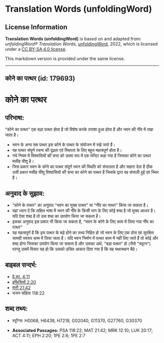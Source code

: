 # Translation Words (unfoldingWord)

## License Information

**Translation Words (unfoldingWord)** is based on and adapted from: _unfoldingWord® Translation Words_, [unfoldingWord](https://unfoldingword.org/utw), 2022, which is licensed under a [CC BY-SA 4.0 license](https://creativecommons.org/licenses/by-sa/4.0/legalcode.en).

This markdown version is provided under the same license.



--------------------------------

## कोने का पत्थर (id: 179693)

कोने का पत्थर
=============

परिभाषा:
--------

“कोने का पत्थर” एक बड़ा पत्थर होता है जो विशेष करके तराशा हुआ होता है और भवन की नींव में रखा जाता है।

* भवन के अन्य सब पत्थर इस कोने के पत्थर के संयोजन में रखे जाते हैं।
* यह पत्थर संपूर्ण रचना की दृढ़ता एवं स्थिरता के लिए बहुत महत्वपूर्ण होता है।
* नये नियम में विश्वासियों की सभा को उपमा रूप में एक मन्दिर कहा गया है जिसका कोने का पत्थर मसीह यीशु है।
* जिस प्रकार भवन के कोने का पत्थर संपूर्ण भवन की स्थिति को संभालता है और सहारा देता है ठीक उसी प्रकार मसीह यीशु विश्वासियों की सभा का कोने का पत्थर है जिसके द्वारा वह संभाली हुई एवं स्थिर है।

अनुवाद के सुझाव:
----------------

* “कोने के पत्थर” का अनुवाद “भवन का मुख्य पत्थर” या “नींव का पत्थर” किया जा सकता है।
* यहां ध्यान दें कि लक्षित भाषा में भवन की नींव के किसी भाग के लिए कोई शब्द है जो मुख्य आधार है। यदि ऐसा शब्द है तो उस शब्द का उपयोग किया जा सकता है।
* इसका अनुवाद इस प्रकार भी किया जा सकता है, “भवन के कोने के लिए काम में लिया गया नींव का पत्थर”
* यह महत्वपूर्ण है कि इस पत्थर के बड़े होने का तथ्य निहित हो जो भवन के लिए एक ठोस एवं सुरक्षित सामग्री स्वरूप काम में लिया जाता है। यदि भवन निर्माण में पत्थर काम में नहीं लिए जाते हैं तो कोई और शब्द होगा जिसका उपयोग किया जा सकता है और उसका अर्थ, "बड़ा पत्थर" हो (जैसे "चट्टान") परन्तु उसमें विचार यह हो कि उसको उचित आकार दिया गया है कि वह यथास्थान बैठे।

बाइबल सन्दर्भ:
--------------

* [प्रे.का. 4:11](https://ref.ly/Acts4:11)
* [इफिसियों 2:20](https://ref.ly/Eph2:20)
* [मत्ती 21:42](https://ref.ly/Matt21:42)
* भजन संहिता 118:22

शब्द तथ्य:
----------

* स्ट्रोंग्स: H0068, H6438, H7218, G02040, G11370, G27760, G30370

* **Associated Passages:** PSA 118:22; MAT 21:42; MRK 12:10; LUK 20:17; ACT 4:11; EPH 2:20; 1PE 2:6; 1PE 2:7

